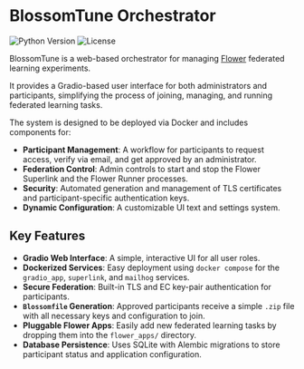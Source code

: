 # BlossomTune Orchestrator

![Python Version](https://img.shields.io/badge/python-3.11-blue)
![License](https://img.shields.io/badge/license-Apache_2.0-green)

BlossomTune is a web-based orchestrator for managing [Flower](https://flower.ai/) federated learning experiments.

It provides a Gradio-based user interface for both administrators and participants, simplifying the process of joining, managing, and running federated learning tasks.

The system is designed to be deployed via Docker and includes components for:

* **Participant Management**: A workflow for participants to request access, verify via email, and get approved by an administrator.
* **Federation Control**: Admin controls to start and stop the Flower Superlink and the Flower Runner processes.
* **Security**: Automated generation and management of TLS certificates and participant-specific authentication keys.
* **Dynamic Configuration**: A customizable UI text and settings system.

## Key Features

* **Gradio Web Interface**: A simple, interactive UI for all user roles.
* **Dockerized Services**: Easy deployment using `docker compose` for the `gradio_app`, `superlink`, and `mailhog` services.
* **Secure Federation**: Built-in TLS and EC key-pair authentication for participants.
* **`Blossomfile` Generation**: Approved participants receive a simple `.zip` file with all necessary keys and configuration to join.
* **Pluggable Flower Apps**: Easily add new federated learning tasks by dropping them into the `flower_apps/` directory.
* **Database Persistence**: Uses SQLite with Alembic migrations to store participant status and application configuration.